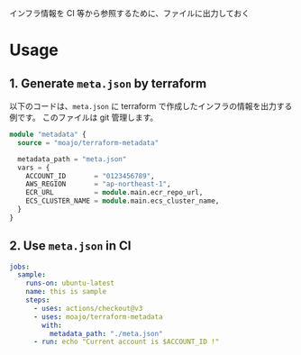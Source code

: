 インフラ情報を CI 等から参照するために、ファイルに出力しておく

# Usage

## 1. Generate `meta.json` by terraform

以下のコードは、`meta.json` に terraform で作成したインフラの情報を出力する例です。
このファイルは git 管理します。

```terraform
module "metadata" {
  source = "moajo/terraform-metadata"

  metadata_path = "meta.json"
  vars = {
    ACCOUNT_ID       = "0123456789",
    AWS_REGION       = "ap-northeast-1",
    ECR_URL          = module.main.ecr_repo_url,
    ECS_CLUSTER_NAME = module.main.ecs_cluster_name,
  }
}
```

## 2. Use `meta.json` in CI

```yaml
jobs:
  sample:
    runs-on: ubuntu-latest
    name: this is sample
    steps:
      - uses: actions/checkout@v3
      - uses: moajo/terraform-metadata
        with:
          metadata_path: "./meta.json"
      - run: echo "Current account is $ACCOUNT_ID !"
```

